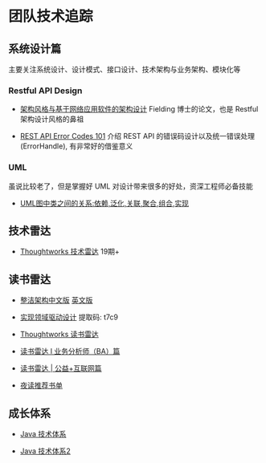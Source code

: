 # 团队技术追踪

## 系统设计篇

主要关注系统设计、设计模式、接口设计、技术架构与业务架构、模块化等

### Restful API Design

- [架构风格与基于网络应用软件的架构设计](https://static001.infoq.cn/resource/ebook/d8/d4/d81ffea1966b4926e64372829ec0e7d4.pdf)  Fielding 博士的论文，也是 Restful 架构设计风格的鼻祖

- [REST API Error Codes 101](https://blog.restcase.com/rest-api-error-codes-101/)   介绍 REST API 的错误码设计以及统一错误处理(ErrorHandle), 有非常好的借鉴意义

### UML

虽说比较老了，但是掌握好 UML 对设计带来很多的好处，资深工程师必备技能

- [UML图中类之间的关系:依赖,泛化,关联,聚合,组合,实现](https://www.cnblogs.com/firstcsharp/p/5327659.html)


## 技术雷达

- [Thoughtworks 技术雷达](https://www.thoughtworks.com/cn/radar) 19期+

## 读书雷达

- [整洁架构中文版](https://github.com/wonderwater/clean_architecture_zh/blob/master/SUMMARY.md) [英文版](https://usermanual.wiki/Pdf/Clean20Architecture20A20Craftsmans20Guide20to20Software20Structure20and20Design.1054649711.pdf)

- [实现领域驱动设计](https://pan.baidu.com/s/1LFjuQdLpjVIJwMcF2iWS1g)  提取码: t7c9

- [Thoughtworks 读书雷达](https://mp.weixin.qq.com/s/72ztCkFDFGDh4zfl0UfeGw)
- [读书雷达 l 业务分析师（BA）篇](https://mp.weixin.qq.com/s/FxgQgjQh_Eprz5kI_DYvbg)
- [读书雷达 | 公益+互联网篇](https://mp.weixin.qq.com/s/wsD8B90TSE28P_3i9O-_eA)
- [夜读推荐书单](https://mp.weixin.qq.com/s/YryrFuCE7OYAJ3NYWsa-dA)

## 成长体系

- [Java 技术体系](images/java-arch.jpeg)

- [Java 技术体系2](images/java-arch2.jpeg)
